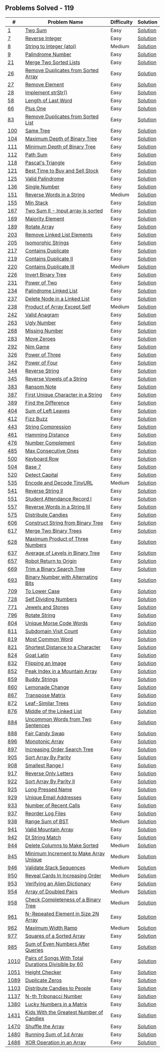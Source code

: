 ## Problems Solved - 119

| # | Problem Name | Difficulty | Solution |
| ---- | ------------ | ---------- | ----------- |  
| <a href="Easy/1  Two Sum/">1</a> |  <a href="Easy/1  Two Sum/Readme.md">Two Sum</a>| Easy | <a href="Easy/1  Two Sum/twoSum.js">Solution</a> | 
| <a href="Easy/7  Reverse Integer/">7</a> |  <a href="Easy/7  Reverse Integer/Readme.md">Reverse Integer</a>| Easy | <a href="Easy/7  Reverse Integer/reverseInteger.js">Solution</a> | 
| <a href="Medium/8  String to Integer (atoi)/">8</a> |  <a href="Medium/8  String to Integer (atoi)/Readme.md">String to Integer (atoi)</a>| Medium | <a href="Medium/8  String to Integer (atoi)/stringToInteger(atoi).js">Solution</a> | 
| <a href="Easy/9 Palindrome Number/">9</a> |  <a href="Easy/9 Palindrome Number/Readme.md">Palindrome Number</a>| Easy | <a href="Easy/9 Palindrome Number/palindromeNumber.js">Solution</a> | 
| <a href="Easy/21  Merge Two Sorted Lists/">21</a> |  <a href="Easy/21  Merge Two Sorted Lists/Readme.md">Merge Two Sorted Lists</a>| Easy | <a href="Easy/21  Merge Two Sorted Lists/mergeTwoSortedLists.js">Solution</a> | 
| <a href="Easy/26  Remove Duplicates from Sorted Array/">26</a> |  <a href="Easy/26  Remove Duplicates from Sorted Array/Readme.md">Remove Duplicates from Sorted Array</a>| Easy | <a href="Easy/26  Remove Duplicates from Sorted Array/removeDuplicatesFromSortedArray.js">Solution</a> | 
| <a href="Easy/27  Remove Element/">27</a> |  <a href="Easy/27  Remove Element/Readme.md">Remove Element</a>| Easy | <a href="Easy/27  Remove Element/removeElement.js">Solution</a> | 
| <a href="Easy/28 Implement strStr()/">28</a> |  <a href="Easy/28 Implement strStr()/Readme.md">Implement strStr()</a>| Easy | <a href="Easy/28 Implement strStr()/implementStrstr().js">Solution</a> | 
| <a href="Easy/58  Length of Last Word/">58</a> |  <a href="Easy/58  Length of Last Word/Readme.md">Length of Last Word</a>| Easy | <a href="Easy/58  Length of Last Word/lengthOfLastWord.js">Solution</a> | 
| <a href="Easy/66  Plus One/">66</a> |  <a href="Easy/66  Plus One/Readme.md">Plus One</a>| Easy | <a href="Easy/66  Plus One/plusOne.js">Solution</a> | 
| <a href="Easy/83 Remove Duplicates from Sorted List/">83</a> |  <a href="Easy/83 Remove Duplicates from Sorted List/Readme.md">Remove Duplicates from Sorted List</a>| Easy | <a href="Easy/83 Remove Duplicates from Sorted List/removeDuplicatesFromSortedList.js">Solution</a> | 
| <a href="Easy/100 Same Tree/">100</a> |  <a href="Easy/100 Same Tree/Readme.md">Same Tree</a>| Easy | <a href="Easy/100 Same Tree/sameTree.js">Solution</a> | 
| <a href="Easy/104 Maximum Depth of Binary Tree/">104</a> |  <a href="Easy/104 Maximum Depth of Binary Tree/Readme.md">Maximum Depth of Binary Tree</a>| Easy | <a href="Easy/104 Maximum Depth of Binary Tree/maximumDepthOfBinaryTree.js">Solution</a> | 
| <a href="Easy/111 Minimum Depth of Binary Tree/">111</a> |  <a href="Easy/111 Minimum Depth of Binary Tree/Readme.md">Minimum Depth of Binary Tree</a>| Easy | <a href="Easy/111 Minimum Depth of Binary Tree/minimumDepthOfBinaryTree.js">Solution</a> | 
| <a href="Easy/112 Path Sum/">112</a> |  <a href="Easy/112 Path Sum/Readme.md">Path Sum</a>| Easy | <a href="Easy/112 Path Sum/pathSum.js">Solution</a> | 
| <a href="Easy/118 Pascal's Triangle/">118</a> |  <a href="Easy/118 Pascal's Triangle/Readme.md">Pascal's Triangle</a>| Easy | <a href="Easy/118 Pascal's Triangle/pascal'sTriangle.js">Solution</a> | 
| <a href="Easy/121  Best Time to Buy and Sell Stock/">121</a> |  <a href="Easy/121  Best Time to Buy and Sell Stock/Readme.md">Best Time to Buy and Sell Stock</a>| Easy | <a href="Easy/121  Best Time to Buy and Sell Stock/bestTimeToBuyAndSellStock.js">Solution</a> | 
| <a href="Easy/125 Valid Palindrome/">125</a> |  <a href="Easy/125 Valid Palindrome/Readme.md">Valid Palindrome</a>| Easy | <a href="Easy/125 Valid Palindrome/validPalindrome.js">Solution</a> | 
| <a href="Easy/136 Single Number/">136</a> |  <a href="Easy/136 Single Number/Readme.md">Single Number</a>| Easy | <a href="Easy/136 Single Number/singleNumber.js">Solution</a> | 
| <a href="Medium/151  Reverse Words in a String/">151</a> |  <a href="Medium/151  Reverse Words in a String/Readme.md">Reverse Words in a String</a>| Medium | <a href="Medium/151  Reverse Words in a String/reverseWordsInAString.js">Solution</a> | 
| <a href="Easy/155 Min Stack/">155</a> |  <a href="Easy/155 Min Stack/Readme.md">Min Stack</a>| Easy | <a href="Easy/155 Min Stack/minStack.js">Solution</a> | 
| <a href="Easy/167 Two Sum II - Input array is sorted/">167</a> |  <a href="Easy/167 Two Sum II - Input array is sorted/Readme.md">Two Sum II - Input array is sorted</a>| Easy | <a href="Easy/167 Two Sum II - Input array is sorted/twoSumIiInputArrayIsSorted.js">Solution</a> | 
| <a href="Easy/169 Majority Element/">169</a> |  <a href="Easy/169 Majority Element/Readme.md">Majority Element</a>| Easy | <a href="Easy/169 Majority Element/majorityElement.js">Solution</a> | 
| <a href="Easy/189  Rotate Array/">189</a> |  <a href="Easy/189  Rotate Array/Readme.md">Rotate Array</a>| Easy | <a href="Easy/189  Rotate Array/rotateArray.js">Solution</a> | 
| <a href="Easy/203  Remove Linked List Elements/">203</a> |  <a href="Easy/203  Remove Linked List Elements/Readme.md">Remove Linked List Elements</a>| Easy | <a href="Easy/203  Remove Linked List Elements/removeLinkedListElements.js">Solution</a> | 
| <a href="Easy/205  Isomorphic Strings/">205</a> |  <a href="Easy/205  Isomorphic Strings/Readme.md">Isomorphic Strings</a>| Easy | <a href="Easy/205  Isomorphic Strings/isomorphicStrings.js">Solution</a> | 
| <a href="Easy/217  Contains Duplicate/">217</a> |  <a href="Easy/217  Contains Duplicate/Readme.md">Contains Duplicate</a>| Easy | <a href="Easy/217  Contains Duplicate/containsDuplicate.js">Solution</a> | 
| <a href="Easy/219  Contains Duplicate II/">219</a> |  <a href="Easy/219  Contains Duplicate II/Readme.md">Contains Duplicate II</a>| Easy | <a href="Easy/219  Contains Duplicate II/containsDuplicateIi.js">Solution</a> | 
| <a href="Medium/220  Contains Duplicate III/">220</a> |  <a href="Medium/220  Contains Duplicate III/Readme.md">Contains Duplicate III</a>| Medium | <a href="Medium/220  Contains Duplicate III/containsDuplicateIii.js">Solution</a> | 
| <a href="Easy/226 Invert Binary Tree/">226</a> |  <a href="Easy/226 Invert Binary Tree/Readme.md">Invert Binary Tree</a>| Easy | <a href="Easy/226 Invert Binary Tree/invertBinaryTree.js">Solution</a> | 
| <a href="Easy/231  Power of Two/">231</a> |  <a href="Easy/231  Power of Two/Readme.md">Power of Two</a>| Easy | <a href="Easy/231  Power of Two/powerOfTwo.js">Solution</a> | 
| <a href="Easy/234 Palindrome Linked List/">234</a> |  <a href="Easy/234 Palindrome Linked List/Readme.md">Palindrome Linked List</a>| Easy | <a href="Easy/234 Palindrome Linked List/palindromeLinkedList.js">Solution</a> | 
| <a href="Easy/237 Delete Node in a Linked List/">237</a> |  <a href="Easy/237 Delete Node in a Linked List/Readme.md">Delete Node in a Linked List</a>| Easy | <a href="Easy/237 Delete Node in a Linked List/deleteNodeInALinkedList.js">Solution</a> | 
| <a href="Medium/238  Product of Array Except Self/">238</a> |  <a href="Medium/238  Product of Array Except Self/Readme.md">Product of Array Except Self</a>| Medium | <a href="Medium/238  Product of Array Except Self/productOfArrayExceptSelf.js">Solution</a> | 
| <a href="Easy/242 Valid Anagram/">242</a> |  <a href="Easy/242 Valid Anagram/Readme.md">Valid Anagram</a>| Easy | <a href="Easy/242 Valid Anagram/validAnagram.js">Solution</a> | 
| <a href="Easy/263  Ugly Number/">263</a> |  <a href="Easy/263  Ugly Number/Readme.md">Ugly Number</a>| Easy | <a href="Easy/263  Ugly Number/uglyNumber.js">Solution</a> | 
| <a href="Easy/268 Missing Number/">268</a> |  <a href="Easy/268 Missing Number/Readme.md">Missing Number</a>| Easy | <a href="Easy/268 Missing Number/missingNumber.js">Solution</a> | 
| <a href="Easy/283  Move Zeroes/">283</a> |  <a href="Easy/283  Move Zeroes/Readme.md">Move Zeroes</a>| Easy | <a href="Easy/283  Move Zeroes/moveZeroes.js">Solution</a> | 
| <a href="Easy/292 Nim Game/">292</a> |  <a href="Easy/292 Nim Game/Readme.md">Nim Game</a>| Easy | <a href="Easy/292 Nim Game/nimGame.js">Solution</a> | 
| <a href="Easy/326  Power of Three/">326</a> |  <a href="Easy/326  Power of Three/Readme.md">Power of Three</a>| Easy | <a href="Easy/326  Power of Three/powerOfThree.js">Solution</a> | 
| <a href="Easy/342  Power of Four/">342</a> |  <a href="Easy/342  Power of Four/Readme.md">Power of Four</a>| Easy | <a href="Easy/342  Power of Four/powerOfFour.js">Solution</a> | 
| <a href="Easy/344 Reverse String/">344</a> |  <a href="Easy/344 Reverse String/Readme.md">Reverse String</a>| Easy | <a href="Easy/344 Reverse String/reverseString.js">Solution</a> | 
| <a href="Easy/345 Reverse Vowels of a String/">345</a> |  <a href="Easy/345 Reverse Vowels of a String/Readme.md">Reverse Vowels of a String</a>| Easy | <a href="Easy/345 Reverse Vowels of a String/reverseVowelsOfAString.js">Solution</a> | 
| <a href="Easy/383  Ransom Note/">383</a> |  <a href="Easy/383  Ransom Note/Readme.md">Ransom Note</a>| Easy | <a href="Easy/383  Ransom Note/ransomNote.js">Solution</a> | 
| <a href="Easy/387 First Unique Character in a String/">387</a> |  <a href="Easy/387 First Unique Character in a String/Readme.md">First Unique Character in a String</a>| Easy | <a href="Easy/387 First Unique Character in a String/firstUniqueCharacterInAString.js">Solution</a> | 
| <a href="Easy/389  Find the Difference/">389</a> |  <a href="Easy/389  Find the Difference/Readme.md">Find the Difference</a>| Easy | <a href="Easy/389  Find the Difference/findTheDifference.js">Solution</a> | 
| <a href="Easy/404 Sum of Left Leaves/">404</a> |  <a href="Easy/404 Sum of Left Leaves/Readme.md">Sum of Left Leaves</a>| Easy | <a href="Easy/404 Sum of Left Leaves/sumOfLeftLeaves.js">Solution</a> | 
| <a href="Easy/412 Fizz Buzz/">412</a> |  <a href="Easy/412 Fizz Buzz/Readme.md">Fizz Buzz</a>| Easy | <a href="Easy/412 Fizz Buzz/fizzBuzz.js">Solution</a> | 
| <a href="Easy/443 String Compression/">443</a> |  <a href="Easy/443 String Compression/Readme.md">String Compression</a>| Easy | <a href="Easy/443 String Compression/stringCompression.js">Solution</a> | 
| <a href="Easy/461  Hamming Distance/">461</a> |  <a href="Easy/461  Hamming Distance/Readme.md">Hamming Distance</a>| Easy | <a href="Easy/461  Hamming Distance/hammingDistance.js">Solution</a> | 
| <a href="Easy/476  Number Complement/">476</a> |  <a href="Easy/476  Number Complement/Readme.md">Number Complement</a>| Easy | <a href="Easy/476  Number Complement/numberComplement.js">Solution</a> | 
| <a href="Easy/485 Max Consecutive Ones/">485</a> |  <a href="Easy/485 Max Consecutive Ones/Readme.md">Max Consecutive Ones</a>| Easy | <a href="Easy/485 Max Consecutive Ones/maxConsecutiveOnes.js">Solution</a> | 
| <a href="Easy/500  Keyboard Row/">500</a> |  <a href="Easy/500  Keyboard Row/Readme.md">Keyboard Row</a>| Easy | <a href="Easy/500  Keyboard Row/keyboardRow.js">Solution</a> | 
| <a href="Easy/504  Base 7/">504</a> |  <a href="Easy/504  Base 7/Readme.md">Base 7</a>| Easy | <a href="Easy/504  Base 7/base7.js">Solution</a> | 
| <a href="Easy/520 Detect Capital/">520</a> |  <a href="Easy/520 Detect Capital/Readme.md">Detect Capital</a>| Easy | <a href="Easy/520 Detect Capital/detectCapital.js">Solution</a> | 
| <a href="Medium/535  Encode and Decode TinyURL/">535</a> |  <a href="Medium/535  Encode and Decode TinyURL/Readme.md">Encode and Decode TinyURL</a>| Medium | <a href="Medium/535  Encode and Decode TinyURL/encodeAndDecodeTinyurl.js">Solution</a> | 
| <a href="Easy/541 Reverse String II/">541</a> |  <a href="Easy/541 Reverse String II/Readme.md">Reverse String II</a>| Easy | <a href="Easy/541 Reverse String II/reverseStringIi.js">Solution</a> | 
| <a href="Easy/551 Student Attendance Record I/">551</a> |  <a href="Easy/551 Student Attendance Record I/Readme.md">Student Attendance Record I</a>| Easy | <a href="Easy/551 Student Attendance Record I/studentAttendanceRecordI.js">Solution</a> | 
| <a href="Easy/557 Reverse Words in a String III/">557</a> |  <a href="Easy/557 Reverse Words in a String III/Readme.md">Reverse Words in a String III</a>| Easy | <a href="Easy/557 Reverse Words in a String III/reverseWordsInAStringIii.js">Solution</a> | 
| <a href="Easy/575  Distribute Candies/">575</a> |  <a href="Easy/575  Distribute Candies/Readme.md">Distribute Candies</a>| Easy | <a href="Easy/575  Distribute Candies/distributeCandies.js">Solution</a> | 
| <a href="Easy/606  Construct String from Binary Tree/">606</a> |  <a href="Easy/606  Construct String from Binary Tree/Readme.md">Construct String from Binary Tree</a>| Easy | <a href="Easy/606  Construct String from Binary Tree/constructStringFromBinaryTree.js">Solution</a> | 
| <a href="Easy/617 Merge Two Binary Trees/">617</a> |  <a href="Easy/617 Merge Two Binary Trees/Readme.md">Merge Two Binary Trees</a>| Easy | <a href="Easy/617 Merge Two Binary Trees/mergeTwoBinaryTrees.js">Solution</a> | 
| <a href="Easy/628  Maximum Product of Three Numbers/">628</a> |  <a href="Easy/628  Maximum Product of Three Numbers/Readme.md">Maximum Product of Three Numbers</a>| Easy | <a href="Easy/628  Maximum Product of Three Numbers/maximumProductOfThreeNumbers.js">Solution</a> | 
| <a href="Easy/637 Average of Levels in Binary Tree/">637</a> |  <a href="Easy/637 Average of Levels in Binary Tree/Readme.md">Average of Levels in Binary Tree</a>| Easy | <a href="Easy/637 Average of Levels in Binary Tree/averageOfLevelsInBinaryTree.js">Solution</a> | 
| <a href="Easy/657 Robot Return to Origin/">657</a> |  <a href="Easy/657 Robot Return to Origin/Readme.md">Robot Return to Origin</a>| Easy | <a href="Easy/657 Robot Return to Origin/robotReturnToOrigin.js">Solution</a> | 
| <a href="Easy/669  Trim a Binary Search Tree/">669</a> |  <a href="Easy/669  Trim a Binary Search Tree/Readme.md">Trim a Binary Search Tree</a>| Easy | <a href="Easy/669  Trim a Binary Search Tree/trimABinarySearchTree.js">Solution</a> | 
| <a href="Easy/693  Binary Number with Alternating Bits/">693</a> |  <a href="Easy/693  Binary Number with Alternating Bits/Readme.md">Binary Number with Alternating Bits</a>| Easy | <a href="Easy/693  Binary Number with Alternating Bits/binaryNumberWithAlternatingBits.js">Solution</a> | 
| <a href="Easy/709 To Lower Case/">709</a> |  <a href="Easy/709 To Lower Case/Readme.md">To Lower Case</a>| Easy | <a href="Easy/709 To Lower Case/toLowerCase.js">Solution</a> | 
| <a href="Easy/728  Self Dividing Numbers/">728</a> |  <a href="Easy/728  Self Dividing Numbers/Readme.md">Self Dividing Numbers</a>| Easy | <a href="Easy/728  Self Dividing Numbers/selfDividingNumbers.js">Solution</a> | 
| <a href="Easy/771 Jewels and Stones/">771</a> |  <a href="Easy/771 Jewels and Stones/Readme.md">Jewels and Stones</a>| Easy | <a href="Easy/771 Jewels and Stones/jewelsAndStones.js">Solution</a> | 
| <a href="Easy/796  Rotate String/">796</a> |  <a href="Easy/796  Rotate String/Readme.md">Rotate String</a>| Easy | <a href="Easy/796  Rotate String/rotateString.js">Solution</a> | 
| <a href="Easy/804 Unique Morse Code Words/">804</a> |  <a href="Easy/804 Unique Morse Code Words/Readme.md">Unique Morse Code Words</a>| Easy | <a href="Easy/804 Unique Morse Code Words/uniqueMorseCodeWords.js">Solution</a> | 
| <a href="Easy/811 Subdomain Visit Count/">811</a> |  <a href="Easy/811 Subdomain Visit Count/Readme.md">Subdomain Visit Count</a>| Easy | <a href="Easy/811 Subdomain Visit Count/subdomainVisitCount.js">Solution</a> | 
| <a href="Easy/819  Most Common Word/">819</a> |  <a href="Easy/819  Most Common Word/Readme.md">Most Common Word</a>| Easy | <a href="Easy/819  Most Common Word/mostCommonWord.js">Solution</a> | 
| <a href="Easy/821 Shortest Distance to a Character/">821</a> |  <a href="Easy/821 Shortest Distance to a Character/Readme.md">Shortest Distance to a Character</a>| Easy | <a href="Easy/821 Shortest Distance to a Character/shortestDistanceToACharacter.js">Solution</a> | 
| <a href="Easy/824 Goat Latin/">824</a> |  <a href="Easy/824 Goat Latin/Readme.md">Goat Latin</a>| Easy | <a href="Easy/824 Goat Latin/goatLatin.js">Solution</a> | 
| <a href="Easy/832 Flipping an Image/">832</a> |  <a href="Easy/832 Flipping an Image/Readme.md">Flipping an Image</a>| Easy | <a href="Easy/832 Flipping an Image/flippingAnImage.js">Solution</a> | 
| <a href="Easy/852 Peak Index in a Mountain Array/">852</a> |  <a href="Easy/852 Peak Index in a Mountain Array/Readme.md">Peak Index in a Mountain Array</a>| Easy | <a href="Easy/852 Peak Index in a Mountain Array/peakIndexInAMountainArray.js">Solution</a> | 
| <a href="Easy/859  Buddy Strings/">859</a> |  <a href="Easy/859  Buddy Strings/Readme.md">Buddy Strings</a>| Easy | <a href="Easy/859  Buddy Strings/buddyStrings.js">Solution</a> | 
| <a href="Easy/860  Lemonade Change/">860</a> |  <a href="Easy/860  Lemonade Change/Readme.md">Lemonade Change</a>| Easy | <a href="Easy/860  Lemonade Change/lemonadeChange.js">Solution</a> | 
| <a href="Easy/867  Transpose Matrix/">867</a> |  <a href="Easy/867  Transpose Matrix/Readme.md">Transpose Matrix</a>| Easy | <a href="Easy/867  Transpose Matrix/transposeMatrix.js">Solution</a> | 
| <a href="Easy/872 Leaf-Similar Trees/">872</a> |  <a href="Easy/872 Leaf-Similar Trees/Readme.md">Leaf-Similar Trees</a>| Easy | <a href="Easy/872 Leaf-Similar Trees/leafSimilarTrees.js">Solution</a> | 
| <a href="Easy/876 Middle of the Linked List/">876</a> |  <a href="Easy/876 Middle of the Linked List/Readme.md">Middle of the Linked List</a>| Easy | <a href="Easy/876 Middle of the Linked List/middleOfTheLinkedList.js">Solution</a> | 
| <a href="Easy/884 Uncommon Words from Two Sentences/">884</a> |  <a href="Easy/884 Uncommon Words from Two Sentences/Readme.md">Uncommon Words from Two Sentences</a>| Easy | <a href="Easy/884 Uncommon Words from Two Sentences/uncommonWordsFromTwoSentences.js">Solution</a> | 
| <a href="Easy/888 Fair Candy Swap/">888</a> |  <a href="Easy/888 Fair Candy Swap/Readme.md">Fair Candy Swap</a>| Easy | <a href="Easy/888 Fair Candy Swap/fairCandySwap.js">Solution</a> | 
| <a href="Easy/896 Monotonic Array/">896</a> |  <a href="Easy/896 Monotonic Array/Readme.md">Monotonic Array</a>| Easy | <a href="Easy/896 Monotonic Array/monotonicArray.js">Solution</a> | 
| <a href="Easy/897  Increasing Order Search Tree/">897</a> |  <a href="Easy/897  Increasing Order Search Tree/Readme.md">Increasing Order Search Tree</a>| Easy | <a href="Easy/897  Increasing Order Search Tree/increasingOrderSearchTree.js">Solution</a> | 
| <a href="Easy/905 Sort Array By Parity/">905</a> |  <a href="Easy/905 Sort Array By Parity/Readme.md">Sort Array By Parity</a>| Easy | <a href="Easy/905 Sort Array By Parity/sortArrayByParity.js">Solution</a> | 
| <a href="Easy/908  Smallest Range I/">908</a> |  <a href="Easy/908  Smallest Range I/Readme.md">Smallest Range I</a>| Easy | <a href="Easy/908  Smallest Range I/smallestRangeI.js">Solution</a> | 
| <a href="Easy/917 Reverse Only Letters/">917</a> |  <a href="Easy/917 Reverse Only Letters/Readme.md">Reverse Only Letters</a>| Easy | <a href="Easy/917 Reverse Only Letters/reverseOnlyLetters.js">Solution</a> | 
| <a href="Easy/922  Sort Array By Parity II/">922</a> |  <a href="Easy/922  Sort Array By Parity II/Readme.md">Sort Array By Parity II</a>| Easy | <a href="Easy/922  Sort Array By Parity II/sortArrayByParityIi.js">Solution</a> | 
| <a href="Easy/925 Long Pressed Name/">925</a> |  <a href="Easy/925 Long Pressed Name/Readme.md">Long Pressed Name</a>| Easy | <a href="Easy/925 Long Pressed Name/longPressedName.js">Solution</a> | 
| <a href="Easy/929 Unique Email Addresses/">929</a> |  <a href="Easy/929 Unique Email Addresses/Readme.md">Unique Email Addresses</a>| Easy | <a href="Easy/929 Unique Email Addresses/uniqueEmailAddresses.js">Solution</a> | 
| <a href="Easy/933 Number of Recent Calls/">933</a> |  <a href="Easy/933 Number of Recent Calls/Readme.md">Number of Recent Calls</a>| Easy | <a href="Easy/933 Number of Recent Calls/numberOfRecentCalls.js">Solution</a> | 
| <a href="Easy/937 Reorder Log Files/">937</a> |  <a href="Easy/937 Reorder Log Files/Readme.md">Reorder Log Files</a>| Easy | <a href="Easy/937 Reorder Log Files/reorderLogFiles.js">Solution</a> | 
| <a href="Medium/938  Range Sum of BST/">938</a> |  <a href="Medium/938  Range Sum of BST/Readme.md">Range Sum of BST</a>| Medium | <a href="Medium/938  Range Sum of BST/rangeSumOfBst.js">Solution</a> | 
| <a href="Easy/941  Valid Mountain Array/">941</a> |  <a href="Easy/941  Valid Mountain Array/Readme.md">Valid Mountain Array</a>| Easy | <a href="Easy/941  Valid Mountain Array/validMountainArray.js">Solution</a> | 
| <a href="Easy/942  DI String Match/">942</a> |  <a href="Easy/942  DI String Match/Readme.md">DI String Match</a>| Easy | <a href="Easy/942  DI String Match/diStringMatch.js">Solution</a> | 
| <a href="Medium/944  Delete Columns to Make Sorted/">944</a> |  <a href="Medium/944  Delete Columns to Make Sorted/Readme.md">Delete Columns to Make Sorted</a>| Medium | <a href="Medium/944  Delete Columns to Make Sorted/deleteColumnsToMakeSorted.js">Solution</a> | 
| <a href="Medium/945  Minimum Increment to Make Array Unique/">945</a> |  <a href="Medium/945  Minimum Increment to Make Array Unique/Readme.md">Minimum Increment to Make Array Unique</a>| Medium | <a href="Medium/945  Minimum Increment to Make Array Unique/minimumIncrementToMakeArrayUnique.js">Solution</a> | 
| <a href="Medium/946  Validate Stack Sequences/">946</a> |  <a href="Medium/946  Validate Stack Sequences/Readme.md">Validate Stack Sequences</a>| Medium | <a href="Medium/946  Validate Stack Sequences/validateStackSequences.js">Solution</a> | 
| <a href="Medium/950  Reveal Cards In Increasing Order/">950</a> |  <a href="Medium/950  Reveal Cards In Increasing Order/Readme.md">Reveal Cards In Increasing Order</a>| Medium | <a href="Medium/950  Reveal Cards In Increasing Order/revealCardsInIncreasingOrder.js">Solution</a> | 
| <a href="Easy/953  Verifying an Alien Dictionary/">953</a> |  <a href="Easy/953  Verifying an Alien Dictionary/Readme.md">Verifying an Alien Dictionary</a>| Easy | <a href="Easy/953  Verifying an Alien Dictionary/verifyingAnAlienDictionary.js">Solution</a> | 
| <a href="Medium/954  Array of Doubled Pairs/">954</a> |  <a href="Medium/954  Array of Doubled Pairs/Readme.md">Array of Doubled Pairs</a>| Medium | <a href="Medium/954  Array of Doubled Pairs/arrayOfDoubledPairs.js">Solution</a> | 
| <a href="Medium/958  Check Completeness of a Binary Tree/">958</a> |  <a href="Medium/958  Check Completeness of a Binary Tree/Readme.md">Check Completeness of a Binary Tree</a>| Medium | <a href="Medium/958  Check Completeness of a Binary Tree/checkCompletenessOfABinaryTree.js">Solution</a> | 
| <a href="Easy/961  N-Repeated Element in Size 2N Array/">961</a> |  <a href="Easy/961  N-Repeated Element in Size 2N Array/Readme.md">N-Repeated Element in Size 2N Array</a>| Easy | <a href="Easy/961  N-Repeated Element in Size 2N Array/nRepeatedElementInSize2nArray.js">Solution</a> | 
| <a href="Medium/962  Maximum Width Ramp/">962</a> |  <a href="Medium/962  Maximum Width Ramp/Readme.md">Maximum Width Ramp</a>| Medium | <a href="Medium/962  Maximum Width Ramp/maximumWidthRamp.js">Solution</a> | 
| <a href="Easy/977  Squares of a Sorted Array/">977</a> |  <a href="Easy/977  Squares of a Sorted Array/Readme.md">Squares of a Sorted Array</a>| Easy | <a href="Easy/977  Squares of a Sorted Array/squaresOfASortedArray.js">Solution</a> | 
| <a href="Easy/985  Sum of Even Numbers After Queries/">985</a> |  <a href="Easy/985  Sum of Even Numbers After Queries/Readme.md">Sum of Even Numbers After Queries</a>| Easy | <a href="Easy/985  Sum of Even Numbers After Queries/sumOfEvenNumbersAfterQueries.js">Solution</a> | 
| <a href="Easy/1010  Pairs of Songs With Total Durations Divisible by 60/">1010</a> |  <a href="Easy/1010  Pairs of Songs With Total Durations Divisible by 60/Readme.md">Pairs of Songs With Total Durations Divisible by 60</a>| Easy | <a href="Easy/1010  Pairs of Songs With Total Durations Divisible by 60/pairsOfSongsWithTotalDurationsDivisibleBy60.js">Solution</a> | 
| <a href="Easy/1051  Height Checker/">1051</a> |  <a href="Easy/1051  Height Checker/Readme.md">Height Checker</a>| Easy | <a href="Easy/1051  Height Checker/heightChecker.js">Solution</a> | 
| <a href="Easy/1089  Duplicate Zeros/">1089</a> |  <a href="Easy/1089  Duplicate Zeros/Readme.md">Duplicate Zeros</a>| Easy | <a href="Easy/1089  Duplicate Zeros/duplicateZeros.js">Solution</a> | 
| <a href="Easy/1103  Distribute Candies to People/">1103</a> |  <a href="Easy/1103  Distribute Candies to People/Readme.md">Distribute Candies to People</a>| Easy | <a href="Easy/1103  Distribute Candies to People/distributeCandiesToPeople.js">Solution</a> | 
| <a href="Easy/1137  N-th Tribonacci Number/">1137</a> |  <a href="Easy/1137  N-th Tribonacci Number/Readme.md">N-th Tribonacci Number</a>| Easy | <a href="Easy/1137  N-th Tribonacci Number/nThTribonacciNumber.js">Solution</a> | 
| <a href="Easy/1380  Lucky Numbers in a Matrix/">1380</a> |  <a href="Easy/1380  Lucky Numbers in a Matrix/Readme.md">Lucky Numbers in a Matrix</a>| Easy | <a href="Easy/1380  Lucky Numbers in a Matrix/luckyNumbersInAMatrix.js">Solution</a> | 
| <a href="Easy/1431  Kids With the Greatest Number of Candies/">1431</a> |  <a href="Easy/1431  Kids With the Greatest Number of Candies/Readme.md">Kids With the Greatest Number of Candies</a>| Easy | <a href="Easy/1431  Kids With the Greatest Number of Candies/kidsWithTheGreatestNumberOfCandies.js">Solution</a> | 
| <a href="Easy/1470  Shuffle the Array/">1470</a> |  <a href="Easy/1470  Shuffle the Array/Readme.md">Shuffle the Array</a>| Easy | <a href="Easy/1470  Shuffle the Array/shuffleTheArray.js">Solution</a> | 
| <a href="Easy/1480  Running Sum of 1d Array/">1480</a> |  <a href="Easy/1480  Running Sum of 1d Array/Readme.md">Running Sum of 1d Array</a>| Easy | <a href="Easy/1480  Running Sum of 1d Array/runningSumOf1dArray.js">Solution</a> | 
| <a href="Easy/1486  XOR Operation in an Array/">1486</a> |  <a href="Easy/1486  XOR Operation in an Array/Readme.md">XOR Operation in an Array</a>| Easy | <a href="Easy/1486  XOR Operation in an Array/xorOperationInAnArray.js">Solution</a> | 
